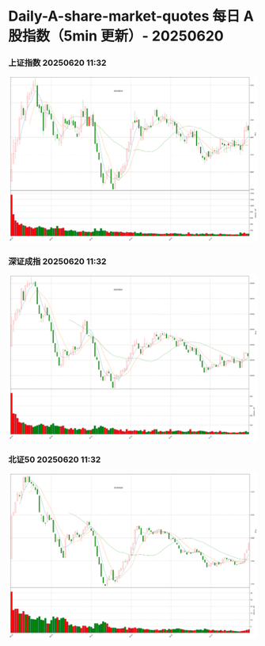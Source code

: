 
# Daily-A-share-market-quotes 每日 A 股指数（5min 更新）- 20250620

### 上证指数 20250620 11:32
![](./fig/2025/6/20250620-sh000001.png)

### 深证成指 20250620 11:32
![](./fig/2025/6/20250620-sz399001.png)

### 北证50 20250620 11:32
![](./fig/2025/6/20250620-bj899050.png)

